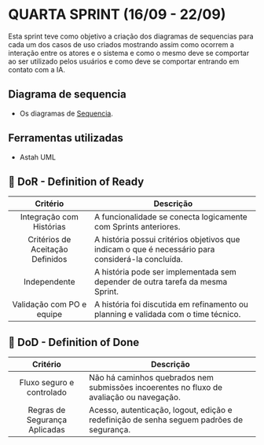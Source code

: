 # QUARTA SPRINT (16/09 - 22/09)

Esta sprint teve como objetivo a criação dos diagramas de sequencias para cada um dos casos de uso criados mostrando assim como ocorrem a interação entre os atores e o sistema e como o mesmo deve se comportar ao ser utilizado pelos usuários e como deve se comportar entrando em contato com a IA.   

## Diagrama de sequencia
<a id = "modelagem"></a>
* Os diagramas de [Sequencia](https://github.com/ChristianFernandesLemos/InterFix/blob/main/Diagramas/InterFix%20diagramas%20atualizado.asta).


## Ferramentas utilizadas  
<a id = "ferramentas"></a>
* Astah UML

## 🏅 DoR - Definition of Ready <a id="dor"></a>

|             Critério             | Descrição                                                                                         |
| :------------------------------: | ------------------------------------------------------------------------------------------------- |
|       Integração com Histórias       | A funcionalidade se conecta logicamente com Sprints anteriores.|
| Critérios de Aceitação Definidos | A história possui critérios objetivos que indicam o que é necessário para considerá-la concluída. |
|           Independente           | A história pode ser implementada sem depender de outra tarefa da mesma Sprint.                    |
|    Validação com PO e equipe   | A história foi discutida em refinamento ou planning e validada com o time técnico.|


## 🏅 DoD - Definition of Done <a id="dod"></a>

|                 Critério                 | Descrição                                                                            |
| :--------------------------------------: | ------------------------------------------------------------------------------------ |
|     Fluxo seguro e controlado     | Não há caminhos quebrados nem submissões incoerentes no fluxo de avaliação ou navegação.|
|        Regras de Segurança Aplicadas         | Acesso, autenticação, logout, edição e redefinição de senha seguem padrões de segurança.|
